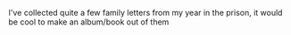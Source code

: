 I've collected quite a few family letters from my year in the prison, it would be cool to make an album/book out of them